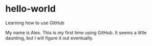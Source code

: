 # hello-world
Learning how to use GitHub

My name is Alex.  This is my first time using GitHub. It seems a little daunting, but I will figure it out eventually.

